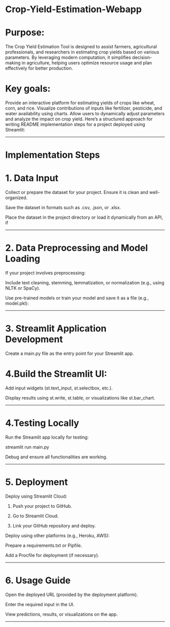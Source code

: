 # Crop-Yield-Estimation-Webapp


# Purpose:
The Crop Yield Estimation Tool is designed to assist farmers, agricultural professionals, and researchers in estimating crop yields based on various parameters. By leveraging modern computation, it simplifies decision-making in agriculture, helping users optimize resource usage and plan effectively for better production.

# Key goals:

Provide an interactive platform for estimating yields of crops like wheat, corn, and rice.
Visualize contributions of inputs like fertilizer, pesticide, and water availability using charts.
Allow users to dynamically adjust parameters and analyze the impact on crop yield.
Here’s a structured approach for writing README implementation steps for a project deployed using Streamlit:


---

# Implementation Steps

# 1. Data Input

Collect or prepare the dataset for your project. Ensure it is clean and well-organized.

Save the dataset in formats such as .csv, .json, or .xlsx.

Place the dataset in the project directory or load it dynamically from an API, if 



---

# 2. Data Preprocessing and Model Loading

If your project involves preprocessing:

Include text cleaning, stemming, lemmatization, or normalization (e.g., using NLTK or SpaCy).


Use pre-trained models or train your model and save it as a file (e.g., model.pkl):




---

# 3. Streamlit Application Development

Create a main.py file as the entry point for your Streamlit app.

# 4.Build the Streamlit UI:

Add input widgets (st.text_input, st.selectbox, etc.).

Display results using st.write, st.table, or visualizations like st.bar_chart.



---
# 4.Testing Locally

Run the Streamlit app locally for testing:

streamlit run main.py

Debug and ensure all functionalities are working.



---

# 5. Deployment

Deploy using Streamlit Cloud:

1. Push your project to GitHub.


2. Go to Streamlit Cloud.


3. Link your GitHub repository and deploy.



Deploy using other platforms (e.g., Heroku, AWS):

Prepare a requirements.txt or Pipfile.

Add a Procfile for deployment (if necessary).




---

# 6. Usage Guide

Open the deployed URL (provided by the deployment platform).

Enter the required input in the UI.

View predictions, results, or visualizations on the app.



---






